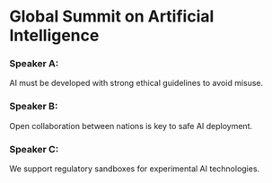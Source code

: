 # Global Summit on Artificial Intelligence

### Speaker A:
AI must be developed with strong ethical guidelines to avoid misuse.

### Speaker B:
Open collaboration between nations is key to safe AI deployment.

### Speaker C:
We support regulatory sandboxes for experimental AI technologies.
